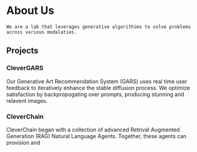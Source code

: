 # About Us
```We are a lab that leverages generative algorithims to solve problems across various modalaties.```

## Projects
### CleverGARS
Our Generative Art Recommendation System (GARS) uses real time user feedback to iteratively enhance the stable diffusion process. 
We optimize satisfaction by backpropogating over prompts, producing stunning and relavent images.

### CleverChain
CleverChain began with a collection of advanced Retrival Augmented Generation (RAG) Natural Language Agents. Together, these agents can provision and 
